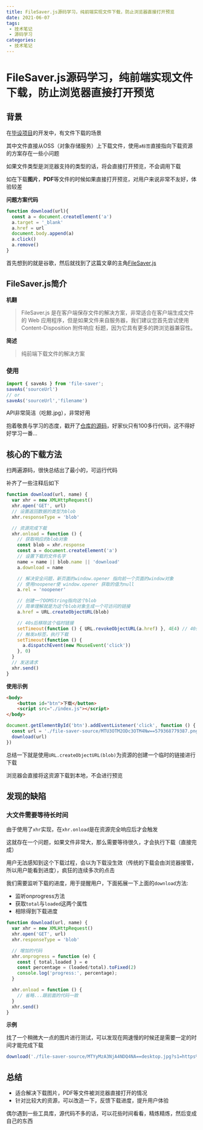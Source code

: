 ```yaml
---
title: FileSaver.js源码学习，纯前端实现文件下载，防止浏览器直接打开预览
date: 2021-06-07
tags:
 - 技术笔记
 - 源码学习
categories:
 - 技术笔记
---
```


# FileSaver.js源码学习，纯前端实现文件下载，防止浏览器直接打开预览

## 背景
在[毕设项目](https://github.com/ATQQ/easypicker2-client)的开发中，有文件下载的场景

其中文件直接从OSS（对象存储服务）上下载文件，使用`a标签`直接指向下载资源的方案存在一些小问题

如果文件类型是浏览器支持的类型的话，将会直接打开预览，不会调用下载

如在下载**图片**，**PDF**等文件的时候如果直接打开预览，对用户来说非常不友好，体验较差

**问题方案代码**
```js
function download(url){
  const a = document.createElement('a')
  a.target = '_blank'
  a.href = url
  document.body.append(a)
  a.click()
  a.remove()
}
```
首先想到的就是谷歌，然后就找到了这篇文章的主角[FileSaver.js](https://github.com/eligrey/FileSaver.js)

## FileSaver.js简介
**机翻**
>FileSaver.js 是在客户端保存文件的解决方案，非常适合在客户端生成文件的 Web 应用程序，但是如果文件来自服务器，我们建议您首先尝试使用 Content-Disposition 附件响应 标题，因为它具有更多的跨浏览器兼容性。

**简述**
>纯前端下载文件的解决方案

### 使用
```js
import { saveAs } from 'file-saver';
saveAs('sourceUrl')
// or
saveAs('sourceUrl','filename')
```

API非常简洁（吃鲸.jpg），非常好用

抱着敬畏与学习的态度，戳开了[仓库的源码](https://github.com/eligrey/FileSaver.js/blob/master/src/FileSaver.js)，好家伙只有100多行代码，这不得好好学习一番...

## 核心的下载方法
扫两遍源码，很快总结出了最小的，可运行代码

补齐了一些注释后如下
```js
function download(url, name) {
  var xhr = new XMLHttpRequest()
  xhr.open('GET', url)
  // 设置返回数据的类型为blob
  xhr.responseType = 'blob'

  // 资源完成下载
  xhr.onload = function () {
    // 获取响应的blob对象
    const blob = xhr.response
    const a = document.createElement('a')
    // 设置下载的文件名字
    name = name || blob.name || 'download'
    a.download = name

    // 解决安全问题，新页面的window.opener 指向前一个页面的window对象
    // 使用noopener使 window.opener 获取的值为null
    a.rel = 'noopener'

    // 创建一个DOMString指向这个blob
    // 简单理解就是为这个blob对象生成一个可访问的链接
    a.href = URL.createObjectURL(blob)

    // 40s后移除这个临时链接
    setTimeout(function () { URL.revokeObjectURL(a.href) }, 4E4) // 40s
    // 触发a标签，执行下载
    setTimeout(function () {
      a.dispatchEvent(new MouseEvent('click'))
    }, 0)
  }
  // 发送请求
  xhr.send()
}
```

**使用示例**

```html
<body>
    <button id="btn">下载</button>
    <script src="./index.js"></script>
</body>
```

```js
document.getElementById('btn').addEventListener('click', function () {
  const url = './file-saver-source/MTU3OTM2ODc3OTM4Nw==579368779387.png'
  download(url)
})
```
总结一下就是使用`URL.createObjectURL(blob)`为资源的创建一个临时的链接进行下载

浏览器会直接将这资源下载到本地，不会进行预览

## 发现的缺陷
### 大文件需要等待长时间
由于使用了`xhr`实现，在`xhr.onload`是在资源完全响应后才会触发

这就存在一个问题，如果文件非常大，那么需要等待很久，才会执行下载（直接完成）

用户无法感知到这个下载过程，会以为下载没生效（传统的下载会由浏览器接管，所以用户能看到进度），疯狂的连续多次的点击

我们需要监听下载的进度，用于提醒用户，下面拓展一下上面的`download`方法:
* 监听onprogress方法
* 获取`total`与`loaded`这两个属性
* 相除得到下载进度

```js
function download(url, name) {
  var xhr = new XMLHttpRequest()
  xhr.open('GET', url)
  xhr.responseType = 'blob'

  // 增加的代码
  xhr.onprogress = function (e) {
    const { total,loaded } = e
    const percentage = (loaded/total).toFixed(2)
    console.log('progress:', percentage);
  }

  xhr.onload = function () {
    // 省略...跟前面的代码一致
  }
  xhr.send()
}
```

**示例**

找了一个稍微大一点的图片进行测试，可以发现在网速慢的时候还是需要一定的时间才能完成下载

```js
download('./file-saver-source/MTYyMzA3NjA4NDQ4NA==desktop.jpg?s1=https%3A//img.cdn.sugarat.top/mdImg/MTYyMzA3NjA4NDQ4NA%3D%3Ddesktop.jpg')
```

## 总结
* 适合解决下载图片，PDF等文件被浏览器直接打开的情况
* 针对比较大的资源，可以改造一下，反馈下载进度，提升用户体验

偶尔遇到一些工具库，源代码不多的话，可以花些时间看看，精炼精炼，然后变成自己的东西

